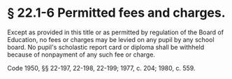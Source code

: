 # § 22.1-6 Permitted fees and charges.

<p>Except as provided in this title or as permitted by regulation of the Board of Education, no fees or charges may be levied on any pupil by any school board. No pupil's scholastic report card or diploma shall be withheld because of nonpayment of any such fee or charge.</p><p>Code 1950, §§ 22-197, 22-198, 22-199; 1977, c. 204; 1980, c. 559.</p>